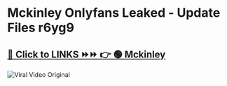 
 # Mckinley Onlyfans Leaked - Update Files r6yg9

## <h2><a href="https://clipsfans.com/Mckinley&ref=git">🔗 Click to LINKS ⏩⏩ 👉 🟢 Mckinley </a></h2>

<a href="https://clipsfans.com/Mckinley&ref=git" rel="nofollow" data-target="animated-image.originalLink"><img src="https://i.ibb.co.com/xMMVF88/686577567.gif" alt="Viral Video Original" style="max-width: 100%; display: inline-block;" data-target="animated-image.originalImage"></a>

